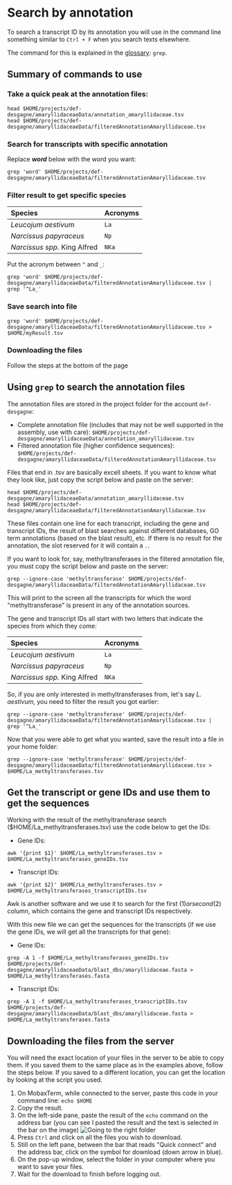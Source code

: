 # Search by annotation

To search a transcript ID by its annotation you will use in the command line something similar to `Ctrl + F` when you search texts elsewhere. 

The command for this is explained in the [glossary](https://github.com/KarenGoncalves/Amaryllidaceae_database#readme): `grep`.

## Summary of commands to use

### Take a quick peak at the annotation files:
```
head $HOME/projects/def-desgagne/amaryllidaceaeData/annotation_amaryllidaceae.tsv
head $HOME/projects/def-desgagne/amaryllidaceaeData/filteredAnnotationAmaryllidaceae.tsv
```

### Search for transcripts with specific annotation

Replace **_word_** below with the word you want:

```grep 'word' $HOME/projects/def-desgagne/amaryllidaceaeData/filteredAnnotationAmaryllidaceae.tsv```

### Filter result to get specific species

|Species|Acronyms|
|:------|:-------|
|_Leucojum aestivum_|`La`|
|_Narcissus papyraceus_|`Np`|
|_Narcissus spp._ King Alfred|`NKa`|

Put the acronym between `^` and `_`:

```grep 'word' $HOME/projects/def-desgagne/amaryllidaceaeData/filteredAnnotationAmaryllidaceae.tsv | grep '^La_'```

### Save search into file 

```grep 'word' $HOME/projects/def-desgagne/amaryllidaceaeData/filteredAnnotationAmaryllidaceae.tsv > $HOME/myResult.tsv```

### Downloading the files

Follow the steps at the bottom of the page

## Using `grep` to search the annotation files

The annotation files are stored in the project folder for the account `def-desgagne`:
- Complete annotation file (includes that may not be well supported in the assembly, use with care): `$HOME/projects/def-desgagne/amaryllidaceaeData/annotation_amaryllidaceae.tsv`
- Filtered annotation file (higher confidence sequences): `$HOME/projects/def-desgagne/amaryllidaceaeData/filteredAnnotationAmaryllidaceae.tsv`

Files that end in .tsv are basically excell sheets. If you want to know what they look like, just copy the script below and paste on the server:

```
head $HOME/projects/def-desgagne/amaryllidaceaeData/annotation_amaryllidaceae.tsv
head $HOME/projects/def-desgagne/amaryllidaceaeData/filteredAnnotationAmaryllidaceae.tsv
```

These files contain one line for each transcript, including the gene and transcript IDs, the result of blast searches against different databases, GO term annotations (based on the blast result), etc. If there is no result for the annotation, the slot reserved for it will contain a `.`.

If you want to look for, say, methyltransferases in the filtered annotation file, you must copy the script below and paste on the server:

```
grep --ignore-case 'methyltransferase' $HOME/projects/def-desgagne/amaryllidaceaeData/filteredAnnotationAmaryllidaceae.tsv
```

This will print to the screen all the transcripts for which the word "methyltransferase" is present in any of the annotation sources.

The gene and transcript IDs all start with two letters that indicate the species from which they come: 

|Species|Acronyms|
|:------|:-------|
|_Leucojum aestivum_|`La`|
|_Narcissus papyraceus_|`Np`|
|_Narcissus spp._ King Alfred|`NKa`|
 
 So, if you are only interested in methyltransferases from, let's say _L. aestivum_, you need to filter the result you got earlier:
 
```
grep --ignore-case 'methyltransferase' $HOME/projects/def-desgagne/amaryllidaceaeData/filteredAnnotationAmaryllidaceae.tsv | grep '^La_'
```
 
 Now that you were able to get what you wanted, save the result into a file in your home folder:
 
```
grep --ignore-case 'methyltransferase' $HOME/projects/def-desgagne/amaryllidaceaeData/filteredAnnotationAmaryllidaceae.tsv > $HOME/La_methyltransferases.tsv
```
 
 ## Get the transcript or gene IDs and use them to get the sequences
 
 Working with the result of the methyltransferase search ($HOME/La_methyltransferases.tsv) use the code below to get the IDs:
 - Gene IDs: 
 ```
 awk '{print $1}' $HOME/La_methyltransferases.tsv > $HOME/La_methyltransferases_geneIDs.tsv
 ```
 - Transcript IDs: 
 ```
 awk '{print $2}' $HOME/La_methyltransferases.tsv > $HOME/La_methyltransferases_transcriptIDs.tsv
 ```

Awk is another software and we use it to search for the first ($1) or second ($2) column, which contains the gene and transcript IDs respectively. 

With this new file we can get the sequences for the transcripts (if we use the gene IDs, we will get all the transcripts for that gene):

- Gene IDs: 
```
grep -A 1 -f $HOME/La_methyltransferases_geneIDs.tsv $HOME/projects/def-desgagne/amaryllidaceaeData/blast_dbs/amaryllidaceae.fasta > $HOME/La_methyltransferases.fasta
```
- Transcript IDs: 
```
grep -A 1 -f $HOME/La_methyltransferases_transcriptIDs.tsv $HOME/projects/def-desgagne/amaryllidaceaeData/blast_dbs/amaryllidaceae.fasta > $HOME/La_methyltransferases.fasta
```

## Downloading the files from the server

You will need the exact location of your files in the server to be able to copy them. If you saved them to the same place as in the examples above, follow the steps below. If you saved to a different location, you can get the location by looking at the script you used.

1. On MobaxTerm, while connected to the server, paste this code in your command line: `echo $HOME`
2. Copy the result.
3. On the left-side pane, paste the result of the `echo` command on the address bar (you can see I pasted the result and the text is selected in the bar on the image)
![Going to the right folder](https://user-images.githubusercontent.com/22644195/179847971-9d8a3656-f38f-4a69-88e3-15f037ded610.png)
4. Press `Ctrl` and click on all the files you wish to download.
5. Still on the left pane, between the bar that reads "Quick connect" and the address bar, click on the symbol for download (down arrow in blue).
6. On the pop-up window, select the folder in your computer where you want to save your files.
7. Wait for the download to finish before logging out.
